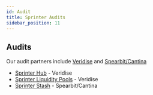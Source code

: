 ```yaml
---
id: Audit
title: Sprinter Audits
sidebar_position: 11
---
```


## Audits

Our audit partners include [Veridise](https://veridise.com/) and [Spearbit/Cantina](https://cantina.xyz/welcome)

- [Sprinter Hub](https://github.com/sprintertech/sprinter-stash-contracts/blob/main/audits/VAR_Sygma_labs_Sprinter_liquidity_250212-final.pdf) - Veridise
- [Sprinter Liquidity Pools](https://github.com/sprintertech/sprinter-stash-contracts/blob/main/audits/VAR_Sygma_labs_Sprinter_liquidity_250212-final.pdf) - Veridise
- [Sprinter Stash](https://cantina.xyz/portfolio/fe3c634c-d06d-47c2-a70a-f19d2f820f58) - Spearbit/Cantina
